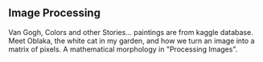 ## Image Processing
Van Gogh, Colors and other Stories... paintings are from kaggle database. Meet Oblaka, the white cat in my garden, and how we turn an image into a matrix of pixels. A mathematical morphology in "Processing Images".
